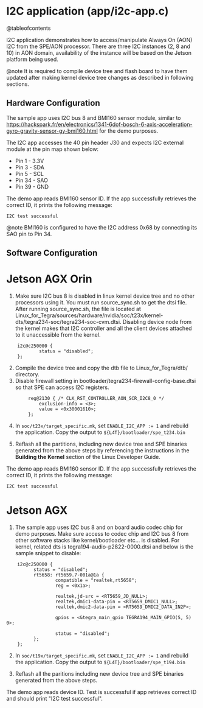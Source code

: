 I2C application (app/i2c-app.c)
===============================

@tableofcontents

I2C application demonstrates how to access/manipulate Always On (AON) I2C from
the SPE/AON processor. There are three I2C instances (2, 8 and 10) in AON
domain, availability of the instance will be based on the Jetson platform being
used.

@note It is required to compile device tree and flash board to have them
updated after making kernel device tree changes as described in following
sections.


## Hardware Configuration

The sample app uses I2C bus 8 and BMI160 sensor module, similar to
https://hackspark.fr/en/electronics/1341-6dof-bosch-6-axis-acceleration-gyro-gravity-sensor-gy-bmi160.html
for the demo purposes.

The I2C app accesses the 40 pin header J30 and expects I2C external module at the pin map
shown below:

- Pin 1  - 3.3V
- Pin 3  - SDA
- Pin 5  - SCL
- Pin 34 - SAO
- Pin 39 - GND

The demo app reads BMI160 sensor ID. If the app successfully retrieves the
correct ID, it prints the following message:

    I2C test successful

@note BMI160 is configured to have the I2C address 0x68 by connecting its SAO pin to
Pin 34.

## Software Configuration

# Jetson AGX Orin
1. Make sure I2C bus 8 is disabled in linux kernel device tree and no other
processors using it. You must run source_sync.sh to get the dtsi file. After running
source_sync.sh, the file is located at Linux_for_Tegra/sources/hardware/nvidia/soc/t23x/kernel-dts/tegra234-soc/tegra234-soc-cvm.dtsi.
Disabling device node from the kernel makes that I2C controller and all the client devices
attached to it unaccessible from the kernel.
```
    i2c@c250000 {
            status = "disabled";
    };
```
2. Compile the device tree and copy the dtb file to Linux_for_Tegra/dtb/ directory.
3. Disable firewall setting in bootloader/tegra234-firewall-config-base.dtsi
so that SPE can access I2C registers.
```
        reg@2130 { /* CLK_RST_CONTROLLER_AON_SCR_I2C8_0 */
            exclusion-info = <3>;
            value = <0x30001610>;
        };
```

4. In `soc/t23x/target_specific.mk`, set `ENABLE_I2C_APP := 1` and rebuild the
application. Copy the output to `${L4T}/bootloader/spe_t234.bin`

5. Reflash all the partitions, including new device tree and SPE binaries
generated from the above steps by referencing the instructions in the **Building the Kernel**
section of the Linux Developer Guide.

The demo app reads BMI160 sensor ID. If the app successfully retrieves the
correct ID, it prints the following message:

    I2C test successful


# Jetson AGX
1. The sample app uses I2C bus 8 and on board audio codec chip for demo purposes.
Make sure access to codec chip and I2C bus 8 from other software stacks like
kernel/bootloader etc... is disabled. For kernel, related dts is
tegra194-audio-p2822-0000.dtsi and below is the sample snippet to disable:
```
    i2c@c250000 {
          status = "disabled";
          rt5658: rt5659.7-001a@1a {
                  compatible = "realtek,rt5658";
                  reg = <0x1a>;

                  realtek,jd-src = <RT5659_JD_NULL>;
                  realtek,dmic1-data-pin = <RT5659_DMIC1_NULL>;
                  realtek,dmic2-data-pin = <RT5659_DMIC2_DATA_IN2P>;

                  gpios = <&tegra_main_gpio TEGRA194_MAIN_GPIO(S, 5) 0>;

                  status = "disabled";
          };
    };
```

2. In `soc/t19x/target_specific.mk`, set `ENABLE_I2C_APP := 1` and rebuild the
application. Copy the output to `${L4T}/bootloader/spe_t194.bin`

3. Reflash all the paritions including new device tree and SPE binaries
generated from the above steps.

The demo app reads device ID. Test is successful if app retrieves correct ID and
should print "I2C test successful".
